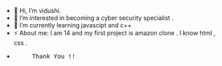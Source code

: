 - 👋 Hi, I’m vidushi.
- 👀 I’m interested in becoming a cyber security specialist . 
- 🌱 I’m currently learning javascipt and c++
- ⚡ About me: I am 14 and my first project is amazon clone . I know html , css .
- <pre>     Thank You !!    </pre>
<!---
vidushi1-0/vidushi1-0 is a ✨ special ✨ repository because its `README.md` (this file) appears on your GitHub profile.
You can click the Preview link to take a look at your changes.
--->
